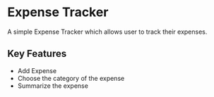 # Expense Tracker

A simple Expense Tracker which allows user to track their expenses.

## Key Features
* Add Expense
* Choose the category of the expense
* Summarize the expense
  
